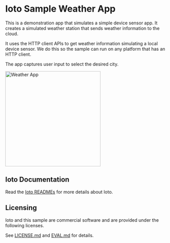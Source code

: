 # Ioto Sample Weather App

This is a demonstration app that simulates a simple device sensor app. It creates a simulated weather station that sends weather information to the cloud.

It uses the HTTP client APIs to get weather information simulating a local device sensor.  We do this so the sample can run on any platform that has an HTTP client.

The app captures user input to select the desired city.

<img src="https://github.com/embedthis/weather/blob/main/doc/weather-app.avif" width="300" alt="Weather App">

## Ioto Documentation

Read the [Ioto READMEs](./ioto/README.md) for more details about Ioto.

## Licensing

Ioto and this sample are commercial software and are provided under the following licenses.

See [LICENSE.md](ioto/LICENSE.md) and [EVAL.md](ioto/EVAL.md) for details.
